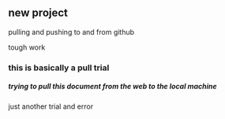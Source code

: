 ## new project
pulling and pushing to and from github

tough work


### this is basically a pull trial
##### trying to pull this document from the web to the local machine

just another trial and error

